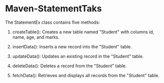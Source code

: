 # Maven-StatementTaks

The StatementEx class contains five methods:

1. createTable(): Creates a new table named "Student" with columns id, name, age, and marks.

2. insertData(): Inserts a new record into the "Student" table.

3. updateData(): Updates an existing record in the "Student" table.

4. deleteData(): Deletes a record from the "Student" table.

5. fetchData(): Retrieves and displays all records from the "Student" table.
